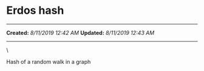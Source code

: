 Erdos hash
==========

  -------------- ----------------------
  **Created:**   *8/11/2019 12:42 AM*
  **Updated:**   *8/11/2019 12:43 AM*
  -------------- ----------------------

\

Hash of a random walk in a graph

 
